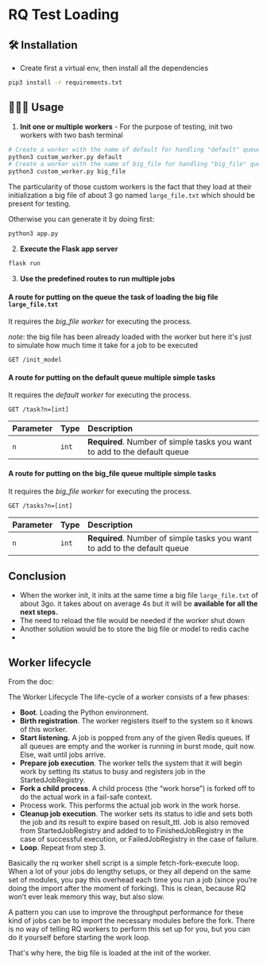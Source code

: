 # RQ Test Loading 


## 🛠️ Installation    
- Create first a virtual env, then install all the dependencies
```bash
pip3 install -r requirements.txt
```


## 🧑🏻‍💻 Usage

1. **Init one or multiple workers** - For the purpose of testing, init two workers with two bash terminal

```bash
# Create a worker with the name of default for handling "default" queue
python3 custom_worker.py default  
# Create a worker with the name of big_file for handling "big_file" queue
python3 custom_worker.py big_file  
```
The particularity of those custom workers is the fact that they load at their initialization a big file of about 3 go named `large_file.txt` which should be present for testing.

Otherwise you can generate it by doing first:
```bash
python3 app.py  
```

2. **Execute the Flask app server**
```bash
flask run 
```

3. **Use the predefined routes to run multiple jobs**


#### A route for putting on the queue the task of loading the big file `large_file.txt`   
It requires the *big_file worker* for executing the process.

*note*: the big file has been already loaded with the worker but here it's just to simulate how much time it take for a job to be executed

```http
GET /init_model
```

#### A route for putting on the default queue multiple simple tasks
It requires the *default worker* for executing the process.
```http
GET /task?n=[int]
```

| Parameter | Type     | Description                       |
| :-------- | :------- | :-------------------------------- |
| `n` | `int` | **Required**. Number of simple tasks you want to add to the default queue|
        
#### A route for putting on the big_file queue multiple simple tasks
It requires the *big_file worker* for executing the process.
```http
GET /tasks?n=[int]
```

| Parameter | Type     | Description                       |
| :-------- | :------- | :-------------------------------- |
| `n` | `int` | **Required**. Number of simple tasks you want to add to the default queue|
        


## Conclusion
        
- When the worker init, it inits at the same time a big file `large_file.txt` of about 3go. it takes about on average 4s but it will be **available for all the next steps.**
- The need to reload the file would be needed if the worker shut down
- Another solution would be to store the big file or model to redis cache 
- 


## Worker lifecycle

From the doc:

The Worker Lifecycle
The life-cycle of a worker consists of a few phases:

- **Boot**. Loading the Python environment.
- **Birth registration**. The worker registers itself to the system so it knows of this worker.
- **Start listening.** A job is popped from any of the given Redis queues. If all queues are empty and the worker is running in burst mode, quit now. Else, wait until jobs arrive.
- **Prepare job execution**. The worker tells the system that it will begin work by setting its status to busy and registers job in the StartedJobRegistry.
- **Fork a child process**. A child process (the “work horse”) is forked off to do the actual work in a fail-safe context.
- Process work. This performs the actual job work in the work horse.
- **Cleanup job execution**. The worker sets its status to idle and sets both the job and its result to expire based on result_ttl. Job is also removed from StartedJobRegistry and added to to FinishedJobRegistry in the case of successful execution, or FailedJobRegistry in the case of failure.
- **Loop**. Repeat from step 3.

Basically the rq worker shell script is a simple fetch-fork-execute loop. When a lot of your jobs do lengthy setups, or they all depend on the same set of modules, you pay this overhead each time you run a job (since you’re doing the import after the moment of forking). This is clean, because RQ won’t ever leak memory this way, but also slow.

A pattern you can use to improve the throughput performance for these kind of jobs can be to import the necessary modules before the fork. There is no way of telling RQ workers to perform this set up for you, but you can do it yourself before starting the work loop.

That's why here, the big file is loaded at the init of the worker.